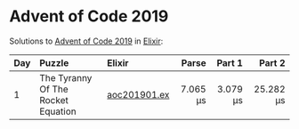 # Advent of Code 2019

Solutions to [Advent of Code 2019](https://adventofcode.com/2019/) in [Elixir](https://elixir-lang.org/):

| Day  | Puzzle                             | Elixir                                                             |    Parse |   Part 1 |    Part 2 |
| :--- | :--------------------------------- | :----------------------------------------------------------------- | -------: | -------: | --------: |
| 1    | The Tyranny Of The Rocket Equation | [aoc201901.ex](01_the_tyranny_of_the_rocket_equation/aoc201901.ex) | 7.065 µs | 3.079 µs | 25.282 µs |
